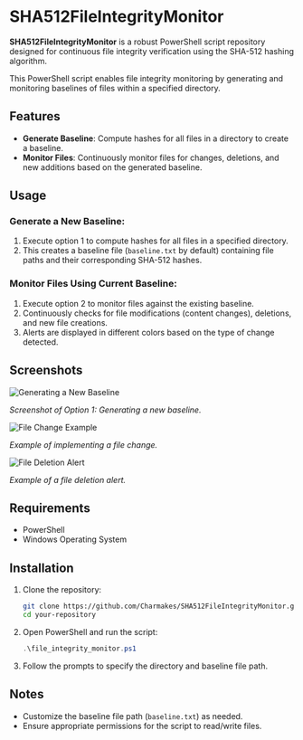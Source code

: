 # SHA512FileIntegrityMonitor

**SHA512FileIntegrityMonitor** is a robust PowerShell script repository designed for continuous file integrity verification using the SHA-512 hashing algorithm.

This PowerShell script enables file integrity monitoring by generating and monitoring baselines of files within a specified directory.

## Features

- **Generate Baseline**: Compute hashes for all files in a directory to create a baseline.
- **Monitor Files**: Continuously monitor files for changes, deletions, and new additions based on the generated baseline.

## Usage

### Generate a New Baseline:

1. Execute option 1 to compute hashes for all files in a specified directory.
2. This creates a baseline file (`baseline.txt` by default) containing file paths and their corresponding SHA-512 hashes.

### Monitor Files Using Current Baseline:

1. Execute option 2 to monitor files against the existing baseline.
2. Continuously checks for file modifications (content changes), deletions, and new file creations.
3. Alerts are displayed in different colors based on the type of change detected.

## Screenshots

![Generating a New Baseline](https://media.discordapp.net/attachments/1110683056349651047/1253440831302406234/3.JPG?ex=6675dd3d&is=66748bbd&hm=e9c49b80dc31050d4f23661b44524904120e753ead5eecb982a311b10f7151dd&=&format=webp&width=1440&height=387)

_Screenshot of Option 1: Generating a new baseline._

![File Change Example](https://media.discordapp.net/attachments/1110683056349651047/1253440830815867020/1.JPG?ex=6675dd3d&is=66748bbd&hm=cc9cb65b7605661d15cf0e1ad4d0aa9ca705f95334e42a4fef63393d35a64aa7&=&format=webp&width=1440&height=421)

_Example of implementing a file change._

![File Deletion Alert](https://media.discordapp.net/attachments/1110683056349651047/1253440831084564621/2.JPG?ex=6675dd3d&is=66748bbd&hm=25816fad636b24f0f8cb10bf9f497022cfdb3e21b5d109606c5682d97ef56be4&=&format=webp&width=1440&height=443)

_Example of a file deletion alert._

## Requirements

- PowerShell
- Windows Operating System

## Installation

1. Clone the repository:
   ```bash
   git clone https://github.com/Charmakes/SHA512FileIntegrityMonitor.git
   cd your-repository
   ```

2. Open PowerShell and run the script:
   ```powershell
   .\file_integrity_monitor.ps1
   ```

3. Follow the prompts to specify the directory and baseline file path.

## Notes

- Customize the baseline file path (`baseline.txt`) as needed.
- Ensure appropriate permissions for the script to read/write files.
